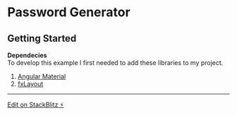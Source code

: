 # Password Generator


## Getting Started 

**Dependecies**  
To develop this example I first needed to add these libraries to my project.  
1. [Angular Material](#)  
1. [fxLayout](#)  

--- 

[Edit on StackBlitz ⚡️](https://stackblitz.com/edit/esb-password-generator)